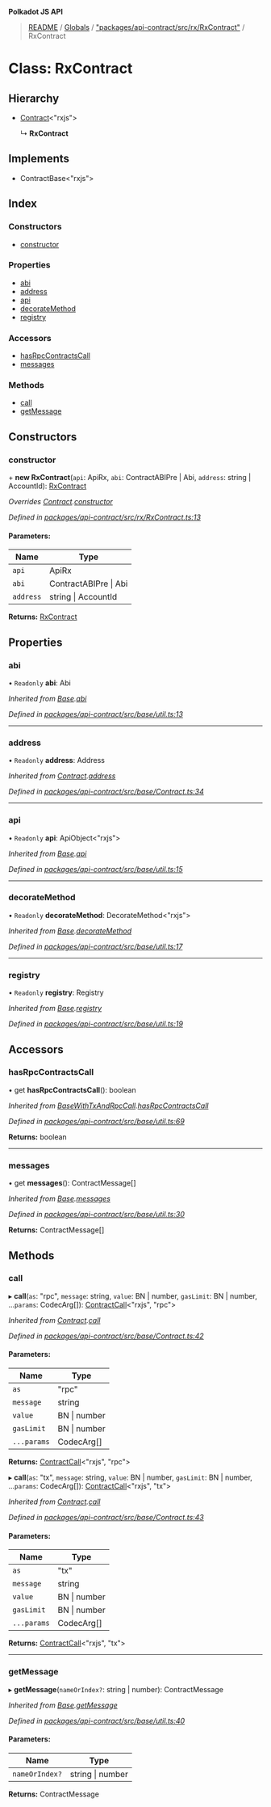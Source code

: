 **Polkadot JS API**

> [README](../README.md) / [Globals](../globals.md) / ["packages/api-contract/src/rx/RxContract"](../modules/_packages_api_contract_src_rx_rxcontract_.md) / RxContract

# Class: RxContract

## Hierarchy

* [Contract](_packages_api_contract_src_base_contract_.contract.md)\<\"rxjs\">

  ↳ **RxContract**

## Implements

* ContractBase\<\"rxjs\">

## Index

### Constructors

* [constructor](_packages_api_contract_src_rx_rxcontract_.rxcontract.md#constructor)

### Properties

* [abi](_packages_api_contract_src_rx_rxcontract_.rxcontract.md#abi)
* [address](_packages_api_contract_src_rx_rxcontract_.rxcontract.md#address)
* [api](_packages_api_contract_src_rx_rxcontract_.rxcontract.md#api)
* [decorateMethod](_packages_api_contract_src_rx_rxcontract_.rxcontract.md#decoratemethod)
* [registry](_packages_api_contract_src_rx_rxcontract_.rxcontract.md#registry)

### Accessors

* [hasRpcContractsCall](_packages_api_contract_src_rx_rxcontract_.rxcontract.md#hasrpccontractscall)
* [messages](_packages_api_contract_src_rx_rxcontract_.rxcontract.md#messages)

### Methods

* [call](_packages_api_contract_src_rx_rxcontract_.rxcontract.md#call)
* [getMessage](_packages_api_contract_src_rx_rxcontract_.rxcontract.md#getmessage)

## Constructors

### constructor

\+ **new RxContract**(`api`: ApiRx, `abi`: ContractABIPre \| Abi, `address`: string \| AccountId): [RxContract](_packages_api_contract_src_rx_rxcontract_.rxcontract.md)

*Overrides [Contract](_packages_api_contract_src_base_contract_.contract.md).[constructor](_packages_api_contract_src_base_contract_.contract.md#constructor)*

*Defined in [packages/api-contract/src/rx/RxContract.ts:13](https://github.com/polkadot-js/api/blob/c6bc664f8/packages/api-contract/src/rx/RxContract.ts#L13)*

#### Parameters:

Name | Type |
------ | ------ |
`api` | ApiRx |
`abi` | ContractABIPre \| Abi |
`address` | string \| AccountId |

**Returns:** [RxContract](_packages_api_contract_src_rx_rxcontract_.rxcontract.md)

## Properties

### abi

• `Readonly` **abi**: Abi

*Inherited from [Base](_packages_api_contract_src_base_util_.base.md).[abi](_packages_api_contract_src_base_util_.base.md#abi)*

*Defined in [packages/api-contract/src/base/util.ts:13](https://github.com/polkadot-js/api/blob/c6bc664f8/packages/api-contract/src/base/util.ts#L13)*

___

### address

• `Readonly` **address**: Address

*Inherited from [Contract](_packages_api_contract_src_base_contract_.contract.md).[address](_packages_api_contract_src_base_contract_.contract.md#address)*

*Defined in [packages/api-contract/src/base/Contract.ts:34](https://github.com/polkadot-js/api/blob/c6bc664f8/packages/api-contract/src/base/Contract.ts#L34)*

___

### api

• `Readonly` **api**: ApiObject\<\"rxjs\">

*Inherited from [Base](_packages_api_contract_src_base_util_.base.md).[api](_packages_api_contract_src_base_util_.base.md#api)*

*Defined in [packages/api-contract/src/base/util.ts:15](https://github.com/polkadot-js/api/blob/c6bc664f8/packages/api-contract/src/base/util.ts#L15)*

___

### decorateMethod

• `Readonly` **decorateMethod**: DecorateMethod\<\"rxjs\">

*Inherited from [Base](_packages_api_contract_src_base_util_.base.md).[decorateMethod](_packages_api_contract_src_base_util_.base.md#decoratemethod)*

*Defined in [packages/api-contract/src/base/util.ts:17](https://github.com/polkadot-js/api/blob/c6bc664f8/packages/api-contract/src/base/util.ts#L17)*

___

### registry

• `Readonly` **registry**: Registry

*Inherited from [Base](_packages_api_contract_src_base_util_.base.md).[registry](_packages_api_contract_src_base_util_.base.md#registry)*

*Defined in [packages/api-contract/src/base/util.ts:19](https://github.com/polkadot-js/api/blob/c6bc664f8/packages/api-contract/src/base/util.ts#L19)*

## Accessors

### hasRpcContractsCall

• get **hasRpcContractsCall**(): boolean

*Inherited from [BaseWithTxAndRpcCall](_packages_api_contract_src_base_util_.basewithtxandrpccall.md).[hasRpcContractsCall](_packages_api_contract_src_base_util_.basewithtxandrpccall.md#hasrpccontractscall)*

*Defined in [packages/api-contract/src/base/util.ts:69](https://github.com/polkadot-js/api/blob/c6bc664f8/packages/api-contract/src/base/util.ts#L69)*

**Returns:** boolean

___

### messages

• get **messages**(): ContractMessage[]

*Inherited from [Base](_packages_api_contract_src_base_util_.base.md).[messages](_packages_api_contract_src_base_util_.base.md#messages)*

*Defined in [packages/api-contract/src/base/util.ts:30](https://github.com/polkadot-js/api/blob/c6bc664f8/packages/api-contract/src/base/util.ts#L30)*

**Returns:** ContractMessage[]

## Methods

### call

▸ **call**(`as`: \"rpc\", `message`: string, `value`: BN \| number, `gasLimit`: BN \| number, ...`params`: CodecArg[]): [ContractCall](../interfaces/_packages_api_contract_src_base_contract_.contractcall.md)\<\"rxjs\", \"rpc\">

*Inherited from [Contract](_packages_api_contract_src_base_contract_.contract.md).[call](_packages_api_contract_src_base_contract_.contract.md#call)*

*Defined in [packages/api-contract/src/base/Contract.ts:42](https://github.com/polkadot-js/api/blob/c6bc664f8/packages/api-contract/src/base/Contract.ts#L42)*

#### Parameters:

Name | Type |
------ | ------ |
`as` | \"rpc\" |
`message` | string |
`value` | BN \| number |
`gasLimit` | BN \| number |
`...params` | CodecArg[] |

**Returns:** [ContractCall](../interfaces/_packages_api_contract_src_base_contract_.contractcall.md)\<\"rxjs\", \"rpc\">

▸ **call**(`as`: \"tx\", `message`: string, `value`: BN \| number, `gasLimit`: BN \| number, ...`params`: CodecArg[]): [ContractCall](../interfaces/_packages_api_contract_src_base_contract_.contractcall.md)\<\"rxjs\", \"tx\">

*Inherited from [Contract](_packages_api_contract_src_base_contract_.contract.md).[call](_packages_api_contract_src_base_contract_.contract.md#call)*

*Defined in [packages/api-contract/src/base/Contract.ts:43](https://github.com/polkadot-js/api/blob/c6bc664f8/packages/api-contract/src/base/Contract.ts#L43)*

#### Parameters:

Name | Type |
------ | ------ |
`as` | \"tx\" |
`message` | string |
`value` | BN \| number |
`gasLimit` | BN \| number |
`...params` | CodecArg[] |

**Returns:** [ContractCall](../interfaces/_packages_api_contract_src_base_contract_.contractcall.md)\<\"rxjs\", \"tx\">

___

### getMessage

▸ **getMessage**(`nameOrIndex?`: string \| number): ContractMessage

*Inherited from [Base](_packages_api_contract_src_base_util_.base.md).[getMessage](_packages_api_contract_src_base_util_.base.md#getmessage)*

*Defined in [packages/api-contract/src/base/util.ts:40](https://github.com/polkadot-js/api/blob/c6bc664f8/packages/api-contract/src/base/util.ts#L40)*

#### Parameters:

Name | Type |
------ | ------ |
`nameOrIndex?` | string \| number |

**Returns:** ContractMessage
